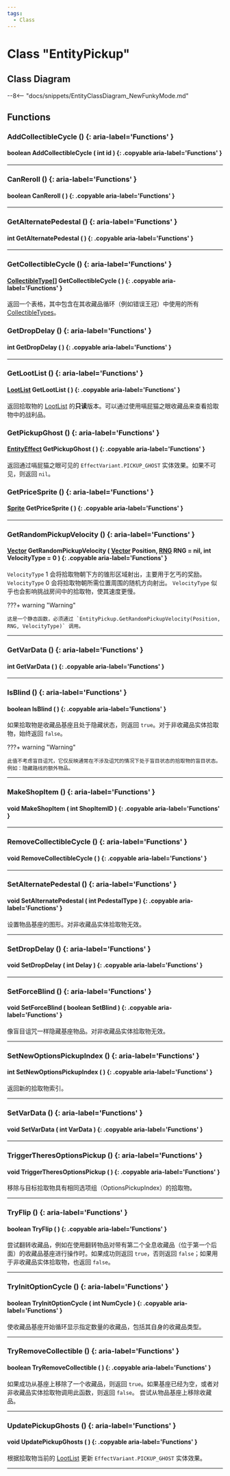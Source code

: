 ```yaml
---
tags:
  - Class
---
```

# Class "EntityPickup"

## Class Diagram
--8<-- "docs/snippets/EntityClassDiagram_NewFunkyMode.md"
## Functions

### AddCollectibleCycle () {: aria-label='Functions' }
#### boolean AddCollectibleCycle ( int id ) {: .copyable aria-label='Functions' }

___
### CanReroll () {: aria-label='Functions' }
#### boolean CanReroll ( ) {: .copyable aria-label='Functions' }

___
### GetAlternatePedestal () {: aria-label='Functions' }
#### int GetAlternatePedestal ( ) {: .copyable aria-label='Functions' }

___
### GetCollectibleCycle () {: aria-label='Functions' }
#### [CollectibleType](https://wofsauge.github.io/IsaacDocs/rep/enums/CollectibleType.html)[] GetCollectibleCycle ( ) {: .copyable aria-label='Functions' }
返回一个表格，其中包含在其收藏品循环（例如错误王冠）中使用的所有 [CollectibleTypes](https://wofsauge.github.io/IsaacDocs/rep/enums/CollectibleType.html)。

### GetDropDelay () {: aria-label='Functions' }
#### int GetDropDelay ( ) {: .copyable aria-label='Functions' }

___
### GetLootList () {: aria-label='Functions' }
#### [LootList](LootList.md) GetLootList ( ) {: .copyable aria-label='Functions' }
返回拾取物的 [LootList](LootList.md) 的**只读**版本。可以通过使用嗝屁猫之眼收藏品来查看拾取物中的战利品。

### GetPickupGhost () {: aria-label='Functions' }
#### [EntityEffect](EntityEffect.md) GetPickupGhost ( ) {: .copyable aria-label='Functions' }
返回通过嗝屁猫之眼可见的 `EffectVariant.PICKUP_GHOST` 实体效果。如果不可见，则返回 `nil`。

### GetPriceSprite () {: aria-label='Functions' }
#### [Sprite](Sprite.md) GetPriceSprite ( ) {: .copyable aria-label='Functions' }

___
### GetRandomPickupVelocity () {: aria-label='Functions' }
#### [Vector](Vector.md) GetRandomPickupVelocity ( [Vector](Vector.md) Position, [RNG](RNG.md) RNG = nil, int VelocityType = 0 ) {: .copyable aria-label='Functions' }
`VelocityType` 1 会将拾取物朝下方的锥形区域射出，主要用于乞丐的奖励。
`VelocityType` 0 会将拾取物朝所需位置周围的随机方向射出。
`VelocityType` 似乎也会影响挑战房间中的拾取物，使其速度更慢。

???+ warning "Warning"

    这是一个静态函数，必须通过 `EntityPickup.GetRandomPickupVelocity(Position, RNG, VelocityType)` 调用。

___
### GetVarData () {: aria-label='Functions' }
#### int GetVarData ( ) {: .copyable aria-label='Functions' }

___
### IsBlind () {: aria-label='Functions' }
#### boolean IsBlind ( ) {: .copyable aria-label='Functions' }
如果拾取物是收藏品基座且处于隐藏状态，则返回 `true`。对于非收藏品实体拾取物，始终返回 `false`。

???+ warning "Warning"

    此值不考虑盲目诅咒，它仅反映通常在不涉及诅咒的情况下处于盲目状态的拾取物的盲目状态。例如：隐藏路线的额外物品。

___
### MakeShopItem () {: aria-label='Functions' }
#### void MakeShopItem ( int ShopItemID ) {: .copyable aria-label='Functions' }

___
### RemoveCollectibleCycle () {: aria-label='Functions' }
#### void RemoveCollectibleCycle ( ) {: .copyable aria-label='Functions' }

___
### SetAlternatePedestal () {: aria-label='Functions' }
#### void SetAlternatePedestal ( int PedestalType ) {: .copyable aria-label='Functions' }
设置物品基座的图形。对非收藏品实体拾取物无效。

___
### SetDropDelay () {: aria-label='Functions' }
#### void SetDropDelay ( int Delay ) {: .copyable aria-label='Functions' }

___
### SetForceBlind () {: aria-label='Functions' }
#### void SetForceBlind ( boolean SetBlind ) {: .copyable aria-label='Functions' }
像盲目诅咒一样隐藏基座物品。对非收藏品实体拾取物无效。

___
### SetNewOptionsPickupIndex () {: aria-label='Functions' }
#### int SetNewOptionsPickupIndex ( ) {: .copyable aria-label='Functions' }
返回新的拾取物索引。

___
### SetVarData () {: aria-label='Functions' }
#### void SetVarData ( int VarData ) {: .copyable aria-label='Functions' }

___
### TriggerTheresOptionsPickup () {: aria-label='Functions' }
#### void TriggerTheresOptionsPickup ( ) {: .copyable aria-label='Functions' }
移除与目标拾取物具有相同选项组（OptionsPickupIndex）的拾取物。

___
### TryFlip () {: aria-label='Functions' }
#### boolean TryFlip ( ) {: .copyable aria-label='Functions' }
尝试翻转收藏品，例如在使用翻转物品对带有第二个全息收藏品（位于第一个后面）的收藏品基座进行操作时。如果成功则返回 `true`，否则返回 `false`；如果用于非收藏品实体拾取物，也返回 `false`。

___
### TryInitOptionCycle () {: aria-label='Functions' }
#### boolean TryInitOptionCycle ( int NumCycle ) {: .copyable aria-label='Functions' }
使收藏品基座开始循环显示指定数量的收藏品，包括其自身的收藏品类型。

___
### TryRemoveCollectible () {: aria-label='Functions' }
#### boolean TryRemoveCollectible ( ) {: .copyable aria-label='Functions' }
如果成功从基座上移除了一个收藏品，则返回 `true`。如果基座已经为空，或者对非收藏品实体拾取物调用此函数，则返回 `false`。
尝试从物品基座上移除收藏品。

___
### UpdatePickupGhosts () {: aria-label='Functions' }
#### void UpdatePickupGhosts ( ) {: .copyable aria-label='Functions' }
根据拾取物当前的 [LootList](LootList.md) 更新 `EffectVariant.PICKUP_GHOST` 实体效果。

___